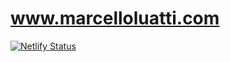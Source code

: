 # www.marcelloluatti.com

[![Netlify Status](https://api.netlify.com/api/v1/badges/131c726d-1fd9-42fe-9aca-6f4a3d3cab3f/deploy-status)](https://app.netlify.com/sites/optimistic-bose-782adc/deploys)
